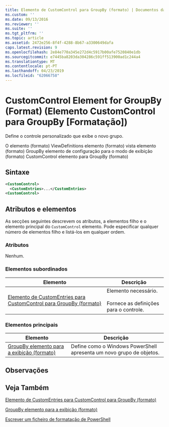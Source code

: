 ```yaml
---
title: Elemento de CustomControl para GroupBy (formato) | Documentos da Microsoft
ms.custom: ''
ms.date: 09/13/2016
ms.reviewer: ''
ms.suite: ''
ms.tgt_pltfrm: ''
ms.topic: article
ms.assetid: 2472e256-8f4f-4288-8b67-a3300649dafa
caps.latest.revision: 9
ms.openlocfilehash: 2e84e770a345e272d4c5917b00afe7520840e1db
ms.sourcegitcommit: e7445ba8203da304286c591ff513900ad1c244a4
ms.translationtype: MT
ms.contentlocale: pt-PT
ms.lasthandoff: 04/23/2019
ms.locfileid: "62066758"
---
```

# <a name="customcontrol-element-for-groupby-format"></a>CustomControl Element for GroupBy (Format) (Elemento CustomControl para GroupBy [Formatação])

Define o controle personalizado que exibe o novo grupo.

O elemento (formato) ViewDefinitions elemento (formato) vista elemento (formato) GroupBy elemento de configuração para o modo de exibição (formato) CustomControl elemento para GroupBy (formato)

## <a name="syntax"></a>Sintaxe

```xml
<CustomControl>
  <CustomEntries>...</CustomEntries>
<CustomControl>
```

## <a name="attributes-and-elements"></a>Atributos e elementos

As secções seguintes descrevem os atributos, a elementos filho e o elemento principal do `CustomControl` elemento. Pode especificar qualquer número de elementos filho e listá-los em qualquer ordem.

### <a name="attributes"></a>Atributos

Nenhum.

### <a name="child-elements"></a>Elementos subordinados

|Elemento|Descrição|
|-------------|-----------------|
|[Elemento de CustomEntries para CustomControl para GroupBy (formato)](./customentries-element-for-customcontrol-for-groupby-format.md)|Elemento necessário.<br /><br /> Fornece as definições para o controle.|

### <a name="parent-elements"></a>Elementos principais

|Elemento|Descrição|
|-------------|-----------------|
|[GroupBy elemento para a exibição (formato)](./groupby-element-for-view-format.md)|Define como o Windows PowerShell apresenta um novo grupo de objetos.|

## <a name="remarks"></a>Observações

## <a name="see-also"></a>Veja Também

[Elemento de CustomEntries para CustomControl para GroupBy (formato)](./customentries-element-for-customcontrol-for-groupby-format.md)

[GroupBy elemento para a exibição (formato)](./groupby-element-for-view-format.md)

[Escrever um ficheiro de formatação de PowerShell](./writing-a-powershell-formatting-file.md)
